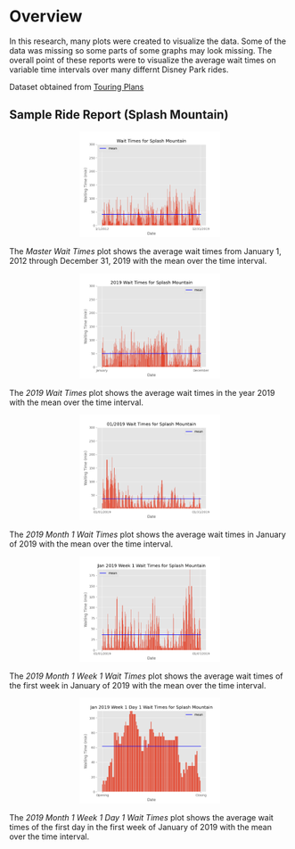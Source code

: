 # Overview
In this research, many plots were created to visualize the data.  Some of the data was missing so some parts of some graphs may look missing.  The overall point of these reports were to visualize the average wait times on variable time intervals over many differnt Disney Park rides.

Dataset obtained from [Touring Plans](https://touringplans.com/walt-disney-world/crowd-calendar#DataSets)

## Sample Ride Report (Splash Mountain)
<p align="center"><img src="splash_mountain/master_wait_times.png" width=50% height=50%></p>

The *Master Wait Times* plot shows the average wait times from January 1, 2012 through December 31, 2019 with the mean over the time interval.

<p align="center"><img src="splash_mountain/2019_wait_times.png" width=50% height=50%></p>

The *2019 Wait Times* plot shows the average wait times in the year 2019 with the mean over the time interval.

<p align="center"><img src="splash_mountain/2019-01_wait_times.png" width=50% height=50%></p>

The *2019 Month 1 Wait Times* plot shows the average wait times in January of 2019 with the mean over the time interval.

<p align="center"><img src="splash_mountain/2019-01-week1_wait_times.png" width=50% height=50%></p>

The *2019 Month 1 Week 1 Wait Times* plot shows the average wait times of the first week in January of 2019 with the mean over the time interval.

<p align="center"><img src="splash_mountain/2019-01-week1-day1_wait_times.png" width=50% height=50%></p>

The *2019 Month 1 Week 1 Day 1 Wait Times* plot shows the average wait times of the first day in the first week of January of 2019 with the mean over the time interval.
